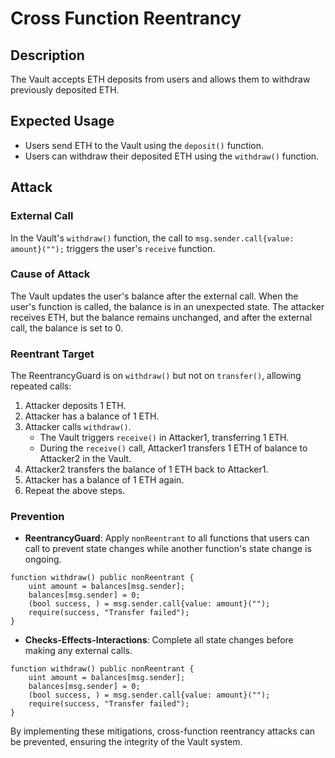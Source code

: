 # Cross Function Reentrancy

## Description

The Vault accepts ETH deposits from users and allows them to withdraw previously deposited ETH.

## Expected Usage

- Users send ETH to the Vault using the `deposit()` function.
- Users can withdraw their deposited ETH using the `withdraw()` function.

## Attack

### External Call

In the Vault's `withdraw()` function, the call to `msg.sender.call{value: amount}("");` triggers the user's `receive` function.

### Cause of Attack

The Vault updates the user's balance after the external call. When the user's function is called, the balance is in an unexpected state. The attacker receives ETH, but the balance remains unchanged, and after the external call, the balance is set to 0.

### Reentrant Target

The ReentrancyGuard is on `withdraw()` but not on `transfer()`, allowing repeated calls:

1. Attacker deposits 1 ETH.
2. Attacker has a balance of 1 ETH.
3. Attacker calls `withdraw()`.
    - The Vault triggers `receive()` in Attacker1, transferring 1 ETH.
    - During the `receive()` call, Attacker1 transfers 1 ETH of balance to Attacker2 in the Vault.
4. Attacker2 transfers the balance of 1 ETH back to Attacker1.
5. Attacker has a balance of 1 ETH again.
6. Repeat the above steps.

### Prevention

- **ReentrancyGuard**: Apply `nonReentrant` to all functions that users can call to prevent state changes while another function's state change is ongoing.

```solidity
function withdraw() public nonReentrant {
    uint amount = balances[msg.sender];
    balances[msg.sender] = 0;
    (bool success, ) = msg.sender.call{value: amount}("");
    require(success, "Transfer failed");
}
```

- **Checks-Effects-Interactions**: Complete all state changes before making any external calls.

```solidity
function withdraw() public nonReentrant {
    uint amount = balances[msg.sender];
    balances[msg.sender] = 0;
    (bool success, ) = msg.sender.call{value: amount}("");
    require(success, "Transfer failed");
}
```

By implementing these mitigations, cross-function reentrancy attacks can be prevented, ensuring the integrity of the Vault system.
